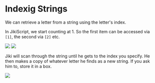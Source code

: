 # Indexig Strings

We can retrieve a letter from a string using the letter's index.

In JikiScript, we start counting at 1.
So the first item can be accessed via `[1]`, the second via `[2]` etc.

<img src="https://assets.exercism.org/bootcamp/diagrams/lists-index-1.png" class="diagram"/>
<img src="https://assets.exercism.org/bootcamp/diagrams/lists-index-2.png" class="diagram"/>

Jiki will scan through the string until he gets to the index you specify.
He then makes a copy of whatever letter he finds as a new string.
If you ask him to, store it in a box.

<img src="https://assets.exercism.org/bootcamp/diagrams/lists-index-2.png" class="diagram"/>
